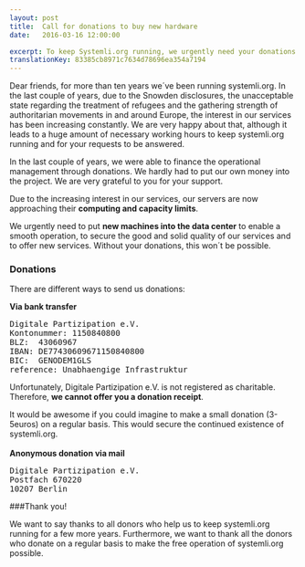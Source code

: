 ```yaml
---
layout: post 
title:  Call for donations to buy new hardware
date:   2016-03-16 12:00:00

excerpt: To keep Systemli.org running, we urgently need your donations!
translationKey: 83385cb8971c7634d78696ea354a7194
---
```


Dear friends,
for more than ten years we´ve been running systemli.org. In the last couple of years, due to the Snowden disclosures, the unacceptable state regarding the treatment of refugees and the gathering strength of authoritarian movements in and around Europe, the interest in our services has been increasing constantly. We are very happy about that, although it leads to a huge amount of necessary working hours to keep systemli.org running and for your requests to be answered.

In the last couple of years, we were able to finance the operational management through donations. We hardly had to put our own money into the project. We are very grateful to you for your support.

Due to the increasing interest in our services, our servers are now approaching their **computing and capacity limits**.

We urgently need to put **new machines into the data center** to enable a smooth operation, to secure the good and solid quality of our services and to offer new services. Without your donations, this won´t be possible.

### Donations

There are different ways to send us donations:

**Via bank transfer**
<pre>
Digitale Partizipation e.V.
Kontonummer: 1150840800
BLZ:  43060967
IBAN: DE77430609671150840800
BIC:  GENODEM1GLS
reference: Unabhaengige Infrastruktur
</pre>

Unfortunately, Digitale Partizipation e.V. is not registered as charitable. Therefore, **we cannot offer you a donation receipt**.

It would be awesome if you could imagine to make a small donation (3-5euros) on a regular basis. This would secure the continued existence of systemli.org.
<br>
<br>
**Anonymous donation via mail**
<pre>
Digitale Partizipation e.V.
Postfach 670220
10207 Berlin
</pre>

###Thank you!

We want to say thanks to all donors who help us to keep systemli.org running for a few more years. Furthermore, we want to thank all the donors who donate on a regular basis to make the free operation of systemli.org possible. 

